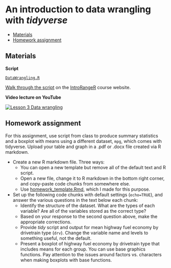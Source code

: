 # An introduction to data wrangling with *tidyverse*

-   [Materials](#materials)
-   [Homework assignment](#homework-assignment)
 
## Materials 

**Script**

[`DataWrangling.R`](https://raw.githubusercontent.com/devanmcg/IntroRangeR/master/03.1_IntroTidyverse/DataWrangling.R)

[Walk through the script](https://www.introranger.org/post/lesson-3-intro-to-tidyverse/#walking-through-the-script) on the [IntroRangeR](http://www.introranger.org) course website. 

**Video lecture on YouTube**

[![Lesson 3 Data wrangling](http://img.youtube.com/vi/TPifWRJ-5dw/0.jpg)](https://youtu.be/TPifWRJ-5dw "Lesson 3 Data wrangling")



## Homework assignment 

For this assignment, use script from class to produce summary statistics and a boxplot with means using a different dataset, `mpg`, which comes with tidyverse. Upload your table and graph in a .pdf or .docx file created via R markdown. 

* Create a new R markdown file. 
Three ways:
  - You can open a new template but remove all of the default text and R script.
  - Open a new file, change it to R markdown in the bottom right corner, and copy-paste code chunks from somewhere else.
  - Use [homework_template.Rmd](https://github.com/devanmcg/IntroRangeR/blob/master/homework_template.Rmd), which I made for this purpose.
* Set up the following code chunks with default settings (`echo=TRUE`), and answer the various questions in the text below each chunk:
  - Identify the structure of the dataset. 
  What are the types of each variable?
  Are all of the variables stored as the correct type?
  - Based on your response to the second question above, make the appropriate corrections.
  - Provide *tidy* script and output for mean highway fuel economy by drivetrain type (`drv`). 
  Change the variable name and levels to something useful, not the default.
  - Present a boxplot of highway fuel economy by drivetrain type that includes means for each group. 
  You can use base graphics functions. 
  Pay attention to the issues around factors vs. characters when making boxplots with base functions. 

